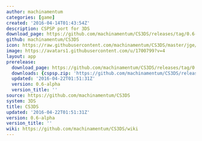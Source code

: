 ```yaml
---
author: machinamentum
categories: [game]
created: '2016-04-14T01:43:54Z'
description: CSPSP port for 3DS
download_page: https://github.com/machinamentum/CS3DS/releases/tag/0.6-alpha
github: machinamentum/CS3DS
icon: https://raw.githubusercontent.com/machinamentum/CS3DS/master/jge/Projects/cspsp/icon_3ds.png
image: https://avatars1.githubusercontent.com/u/1700799?v=4
layout: app
prerelease:
  download_page: https://github.com/machinamentum/CS3DS/releases/tag/0.6-alpha
  downloads: {cspsp.zip: 'https://github.com/machinamentum/CS3DS/releases/download/0.6-alpha/cspsp.zip'}
  updated: '2016-04-22T01:51:31Z'
  version: 0.6-alpha
  version_title: ''
source: https://github.com/machinamentum/CS3DS
system: 3DS
title: CS3DS
updated: '2016-04-22T01:51:31Z'
version: 0.6-alpha
version_title: ''
wiki: https://github.com/machinamentum/CS3DS/wiki
---
```

